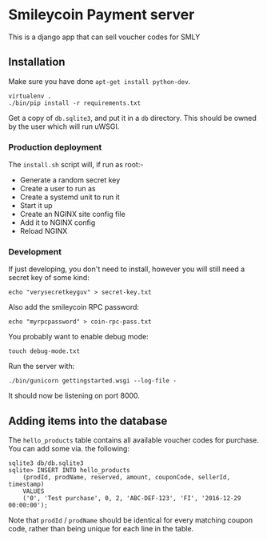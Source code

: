 # Smileycoin Payment server

This is a django app that can sell voucher codes for SMLY

## Installation

Make sure you have done ``apt-get install python-dev``.

```
virtualenv .
./bin/pip install -r requirements.txt
```

Get a copy of ``db.sqlite3``, and put it in a ``db`` directory. This should be owned
by the user which will run uWSGI.

### Production deployment

The ``install.sh`` script will, if run as root:-

* Generate a random secret key
* Create a user to run as
* Create a systemd unit to run it
* Start it up
* Create an NGINX site config file
* Add it to NGINX config
* Reload NGINX

### Development

If just developing, you don't need to install, however you will still need a secret key
of some kind:

```
echo "verysecretkeyguv" > secret-key.txt
```

Also add the smileycoin RPC password:

```
echo "myrpcpassword" > coin-rpc-pass.txt
```

You probably want to enable debug mode:

```
touch debug-mode.txt
```

Run the server with:

```
./bin/gunicorn gettingstarted.wsgi --log-file -
```

It should now be listening on port 8000.

## Adding items into the database

The ``hello_products`` table contains all available voucher codes for purchase. You can
add some via. the following:

```
sqlite3 db/db.sqlite3
sqlite> INSERT INTO hello_products
    (prodId, prodName, reserved, amount, couponCode, sellerId, timestamp)
    VALUES
    ('0', 'Test purchase', 0, 2, 'ABC-DEF-123', 'FI', '2016-12-29 00:00:00');
```

Note that ``prodId`` / ``prodName`` should be identical for every matching coupon code,
rather than being unique for each line in the table.
